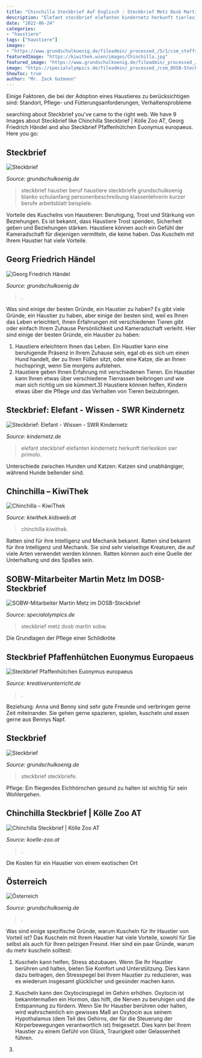 ```yaml
---
title: "Chinchilla Steckbrief Auf Englisch : Steckbrief Metz Dosb Martin Sobw"
description: "Elefant steckbrief elefanten kindernetz herkunft tierlexikon swr primolo"
date: "2022-06-24"
categories:
- "haustiere"
tags: ["haustiere"]
images:
- "https://www.grundschulkoenig.de/fileadmin/_processed_/5/1/csm_stoffsammlung_oesterreich_51e0d0e1a9.jpg"
featuredImage: "https://kiwithek.wien/images/Chinchilla.jpg"
featured_image: "https://www.grundschulkoenig.de/fileadmin/_processed_/b/d/csm_steckbrief_haustier_blanko_d0400088fc.jpg"
image: "https://specialolympics.de/fileadmin/_processed_/csm_DOSB-Steckbrief_Martin_Metz_d3a3cb54c1.png"
ShowToc: true
author: "Mr. Zack Gutmann"
---
```



Einige Faktoren, die bei der Adoption eines Haustieres zu berücksichtigen sind: Standort, Pflege- und Fütterungsanforderungen, Verhaltensprobleme

	

		
searching about Steckbrief you've came to the right web. We have 9 Images about Steckbrief like Chinchilla Steckbrief | Kölle Zoo AT, Georg Friedrich Händel and also Steckbrief Pfaffenhütchen Euonymus europaeus. Here you go:
		
    
## Steckbrief

<img loading=lazy src="https://www.grundschulkoenig.de/fileadmin/_processed_/b/d/csm_steckbrief_haustier_blanko_d0400088fc.jpg" onerror="this.onerror=null;this.src='https://tse4.mm.bing.net/th?id=OIP.5MNGOYoeIPzHO8Bk4cTFUwHaJ4&amp;pid=15.1';" alt="Steckbrief">

_Source: grundschulkoenig.de_

>steckbrief haustier beruf haustiere steckbriefe grundschulkoenig blanko schulanfang personenbeschreibung klassenlehrerin kurzer berufe arbeitsblatt beispiele. 

	

Vorteile des Kuschelns von Haustieren: Beruhigung, Trost und Stärkung von Beziehungen.
Es ist bekannt, dass Haustiere Trost spenden, Sicherheit geben und Beziehungen stärken. Haustiere können auch ein Gefühl der Kameradschaft für diejenigen vermitteln, die keine haben. Das Kuscheln mit Ihrem Haustier hat viele Vorteile.

    
## Georg Friedrich Händel

<img loading=lazy src="https://www.grundschulkoenig.de/fileadmin/_processed_/9/4/csm_gk_musik_komponist_haendel_raetsel_17a2111f46.jpg" onerror="this.onerror=null;this.src='https://tse3.mm.bing.net/th?id=OIP.gyvE0SYMZj-F1lJe1fCiNwHaJ4&amp;pid=15.1';" alt="Georg Friedrich Händel">

_Source: grundschulkoenig.de_

>. 

	

Was sind einige der besten Gründe, ein Haustier zu haben?
Es gibt viele Gründe, ein Haustier zu haben, aber einige der besten sind, weil es Ihnen das Leben erleichtert, Ihnen Erfahrungen mit verschiedenen Tieren gibt oder einfach Ihrem Zuhause Persönlichkeit und Kameradschaft verleiht. Hier sind einige der besten Gründe, ein Haustier zu haben:
1. Haustiere erleichtern Ihnen das Leben. Ein Haustier kann eine beruhigende Präsenz in Ihrem Zuhause sein, egal ob es sich um einen Hund handelt, der zu Ihren Füßen sitzt, oder eine Katze, die an Ihnen hochspringt, wenn Sie morgens aufstehen.
2. Haustiere geben Ihnen Erfahrung mit verschiedenen Tieren. Ein Haustier kann Ihnen etwas über verschiedene Tierrassen beibringen und wie man sich richtig um sie kümmert.3) Haustiere können helfen, Kindern etwas über die Pflege und das Verhalten von Tieren beizubringen.

    
## Steckbrief: Elefant - Wissen - SWR Kindernetz

<img loading=lazy src="https://www.kindernetz.de/wissen/tierlexikon/1605535304856,steckbrief-elefant-102~_v-16x9@2dL_-6c42aff4e68b43c7868c3240d3ebfa29867457da.jpg" onerror="this.onerror=null;this.src='https://tse2.mm.bing.net/th?id=OIP.utZN1jyk2waC6oD0llA4YQHaEK&amp;pid=15.1';" alt="Steckbrief: Elefant - Wissen - SWR Kindernetz">

_Source: kindernetz.de_

>elefant steckbrief elefanten kindernetz herkunft tierlexikon swr primolo. 

	

Unterschiede zwischen Hunden und Katzen: Katzen sind unabhängiger, während Hunde bellender sind.

    
## Chinchilla – KiwiThek

<img loading=lazy src="https://kiwithek.wien/images/Chinchilla.jpg" onerror="this.onerror=null;this.src='https://tse4.mm.bing.net/th?id=OIP.Pv9k9MDtZiFP5nglWHcitwHaFj&amp;pid=15.1';" alt="Chinchilla – KiwiThek">

_Source: kiwithek.kidsweb.at_

>chinchilla kiwithek. 

	

Ratten sind für ihre Intelligenz und Mechanik bekannt.
Ratten sind bekannt für ihre Intelligenz und Mechanik. Sie sind sehr vielseitige Kreaturen, die auf viele Arten verwendet werden können. Ratten können auch eine Quelle der Unterhaltung und des Spaßes sein.

    
## SOBW-Mitarbeiter Martin Metz Im DOSB-Steckbrief

<img loading=lazy src="https://specialolympics.de/fileadmin/_processed_/csm_DOSB-Steckbrief_Martin_Metz_d3a3cb54c1.png" onerror="this.onerror=null;this.src='https://tse4.mm.bing.net/th?id=OIP.krMU04A29wCNLiSi8g_WNwHaF1&amp;pid=15.1';" alt="SOBW-Mitarbeiter Martin Metz im DOSB-Steckbrief">

_Source: specialolympics.de_

>steckbrief metz dosb martin sobw. 

	

Die Grundlagen der Pflege einer Schildkröte

    
## Steckbrief Pfaffenhütchen Euonymus Europaeus

<img loading=lazy src="http://www.kreativerunterricht.de/assets/images/Steckbrief-Pfaffenhutchen-AB.jpg" onerror="this.onerror=null;this.src='https://tse1.mm.bing.net/th?id=OIP.dWBHBSBh61fg0p1IOFxYvAHaKo&amp;pid=15.1';" alt="Steckbrief Pfaffenhütchen Euonymus europaeus">

_Source: kreativerunterricht.de_

>. 

	

Beziehung: Anna und Benny sind sehr gute Freunde und verbringen gerne Zeit miteinander. Sie gehen gerne spazieren, spielen, kuscheln und essen gerne aus Bennys Napf.

    
## Steckbrief

<img loading=lazy src="https://www.grundschulkoenig.de/fileadmin/_processed_/3/7/csm_steckbrief_beispiel_italien_68a479bb5c.jpg" onerror="this.onerror=null;this.src='https://tse4.mm.bing.net/th?id=OIP.Myyt7g-U4bfmCrhafk6OYQHaJ4&amp;pid=15.1';" alt="Steckbrief">

_Source: grundschulkoenig.de_

>steckbrief steckbriefe. 

	

Pflege: Ein fliegendes Eichhörnchen gesund zu halten ist wichtig für sein Wohlergehen.

    
## Chinchilla Steckbrief | Kölle Zoo AT

<img loading=lazy src="https://images.koelle-zoo.de/media/image/a2/f6/18/Chinchilla_2rhEprXjaOUFvR.jpg" onerror="this.onerror=null;this.src='https://tse4.mm.bing.net/th?id=OIP.RCR06_XekHRbfn2RiPMfywHaDx&amp;pid=15.1';" alt="Chinchilla Steckbrief | Kölle Zoo AT">

_Source: koelle-zoo.at_

>. 

	

Die Kosten für ein Haustier von einem exotischen Ort

    
## Österreich

<img loading=lazy src="https://www.grundschulkoenig.de/fileadmin/_processed_/5/1/csm_stoffsammlung_oesterreich_51e0d0e1a9.jpg" onerror="this.onerror=null;this.src='https://tse3.mm.bing.net/th?id=OIP.Qv0jK6wWVhu2tY08cmN1jAHaJ4&amp;pid=15.1';" alt="Österreich">

_Source: grundschulkoenig.de_

>. 

	

Was sind einige spezifische Gründe, warum Kuscheln für Ihr Haustier von Vorteil ist?
Das Kuscheln mit Ihrem Haustier hat viele Vorteile, sowohl für Sie selbst als auch für Ihren pelzigen Freund. Hier sind ein paar Gründe, warum du mehr kuscheln solltest:
1. Kuscheln kann helfen, Stress abzubauen. Wenn Sie Ihr Haustier berühren und halten, bieten Sie Komfort und Unterstützung. Dies kann dazu beitragen, den Stresspegel bei Ihrem Haustier zu reduzieren, was es wiederum insgesamt glücklicher und gesünder machen kann.

2. Kuscheln kann den Oxytocinspiegel im Gehirn erhöhen. Oxytocin ist bekanntermaßen ein Hormon, das hilft, die Nerven zu beruhigen und die Entspannung zu fördern. Wenn Sie Ihr Haustier berühren oder halten, wird wahrscheinlich ein gewisses Maß an Oxytocin aus seinem Hypothalamus (dem Teil des Gehirns, der für die Steuerung der Körperbewegungen verantwortlich ist) freigesetzt. Dies kann bei Ihrem Haustier zu einem Gefühl von Glück, Traurigkeit oder Gelassenheit führen.

3.

